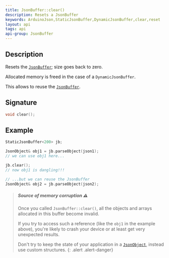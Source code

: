 ```yaml
---
title: JsonBuffer::clear()
description: Resets a JsonBuffer
keywords: ArduinoJson,StaticJsonBuffer,DynamicJsonBuffer,clear,reset
layout: api
tags: api
api-group: JsonBuffer
---
```


## Description

Resets the [`JsonBuffer`]({{site.baseurl}}/api/jsonbuffer/); size goes back to zero.

Allocated memory is freed in the case of a `DynamicJsonBuffer`.

This allows to reuse the [`JsonBuffer`]({{site.baseurl}}/api/jsonbuffer/).

## Signature

```c++
void clear();
```

## Example

```c++
StaticJsonBuffer<200> jb;

JsonObject& obj1 = jb.parseObject(json1);
// we can use obj1 here...

jb.clear();
// now obj1 is dangling!!!

// ...but we can reuse the JsonBuffer
JsonObject& obj2 = jb.parseObject(json2);
```

> ##### Source of memory corruption :warning:
>
> Once you called `JsonBuffer::clear()`, all the objects and arrays allocated in this buffer become invalid.
>
> If you try to access such a reference (like the `obj1` in the example above), you're likely to crash your device or at least get very unexpected results.
>
> Don't try to keep the state of your application in a [`JsonObject`]({{site.baseurl}}/api/jsonobject/), instead use custom structures.
{: .alert .alert-danger}